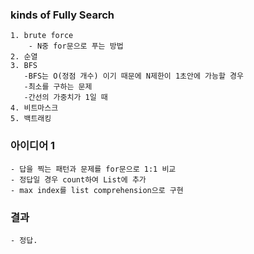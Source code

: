 ### kinds of Fully Search
    1. brute force
        - N중 for문으로 푸는 방법 
    2. 순열
    3. BFS
       -BFS는 O(정점 개수) 이기 때문에 N제한이 1초안에 가능할 경우
       -최소를 구하는 문제
       -간선의 가중치가 1일 때
    4. 비트마스크
    5. 백트래킹

### 아이디어 1
    - 답을 찍는 패턴과 문제를 for문으로 1:1 비교
    - 정답일 경우 count하여 List에 추가 
    - max index를 list comprehension으로 구현

### 결과
    - 정답.
